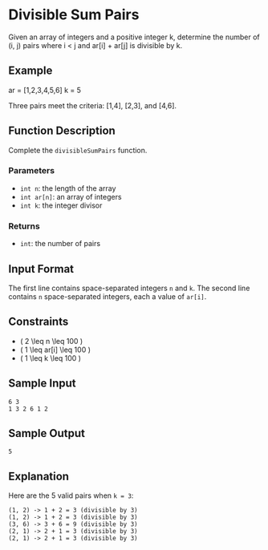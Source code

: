 # Divisible Sum Pairs

Given an array of integers and a positive integer k, determine the number of (i, j) pairs where i < j and ar[i] + ar[j] is divisible by k. 
## Example

ar = [1,2,3,4,5,6]
k = 5

Three pairs meet the criteria: [1,4], [2,3], and [4,6].

## Function Description

Complete the `divisibleSumPairs` function.

### Parameters

- `int n`: the length of the array
- `int ar[n]`: an array of integers
- `int k`: the integer divisor

### Returns

- `int`: the number of pairs

## Input Format

The first line contains space-separated integers `n` and `k`.
The second line contains `n` space-separated integers, each a value of `ar[i]`.

## Constraints

- \( 2 \leq n \leq 100 \)
- \( 1 \leq ar[i] \leq 100 \)
- \( 1 \leq k \leq 100 \)

## Sample Input

```
6 3
1 3 2 6 1 2
```

## Sample Output

```
5
```

## Explanation

Here are the 5 valid pairs when `k = 3`:

```
(1, 2) -> 1 + 2 = 3 (divisible by 3)
(1, 2) -> 1 + 2 = 3 (divisible by 3)
(3, 6) -> 3 + 6 = 9 (divisible by 3)
(2, 1) -> 2 + 1 = 3 (divisible by 3)
(2, 1) -> 2 + 1 = 3 (divisible by 3)
```
